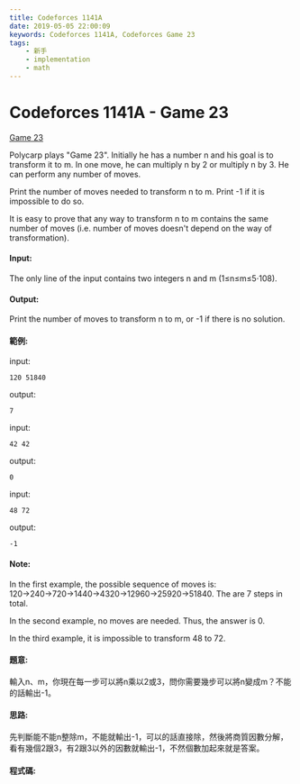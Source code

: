 ```yaml
---
title: Codeforces 1141A
date: 2019-05-05 22:00:09
keywords: Codeforces 1141A, Codeforces Game 23
tags:
    - 新手
    - implementation
    - math
---
```

# Codeforces 1141A - Game 23
[Game 23](https://codeforces.com/problemset/problem/1141/A)

Polycarp plays "Game 23". Initially he has a number n and his goal is to transform it to m. In one move, he can multiply n by 2 or multiply n by 3. He can perform any number of moves.
<!-- more -->
Print the number of moves needed to transform n
to m. Print -1 if it is impossible to do so.

It is easy to prove that any way to transform n to m contains the same number of moves (i.e. number of moves doesn't depend on the way of transformation).

#### Input:
The only line of the input contains two integers n and m (1≤n≤m≤5⋅108).

#### Output:
Print the number of moves to transform n to m, or -1 if there is no solution.

#### 範例:
input:
```
120 51840
```
output:
```
7
```
input:
```
42 42
```
output:
```
0
```
input:
```
48 72
```
output:
```
-1
```
#### Note:
In the first example, the possible sequence of moves is: 120→240→720→1440→4320→12960→25920→51840. The are 7 steps in total.

In the second example, no moves are needed. Thus, the answer is 0.

In the third example, it is impossible to transform 48 to 72.
#### 題意:
輸入n、m，你現在每一步可以將n乘以2或3，問你需要幾步可以將n變成m？不能的話輸出-1。

#### 思路:
先判斷能不能n整除m，不能就輸出-1，可以的話直接除，然後將商質因數分解，看有幾個2跟3，有2跟3以外的因數就輸出-1，不然個數加起來就是答案。

#### 程式碼:
<script src="https://gist.github.com/Daviswww/55eb8af27dbbcb1e6383f0c1fbe38cf1.js"></script>
